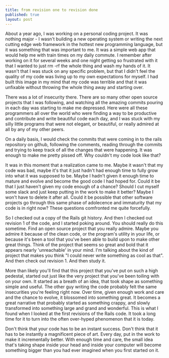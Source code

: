 ```yaml
---
title: from revision one to revision done
published: true
layout: post
---
```


About a year ago, I was working on a personal coding project. It was nothing
major - I wasn't building a new operating system or writing the next cutting
edge web framework in the hottest new programming language, but it was something
that was important to me. It was a simple web app that would help me with train
times on my daily commute. I remember after working on it for several weeks and
one night getting so frustrated with it that I wanted to just rm -rf the whole
thing and wash my hands of it. It wasn't that I was stuck on any specific
problem, but that I didn't feel the quality of my code was living up to my own
expectations for myself. I had built this image in my mind that my code was
terrible and that it was unfixable without throwing the whole thing away and
starting over.

There was a lot of insecurity there. There are so many other open source
projects that I was following, and watching all the amazing commits pouring in
each day was starting to make me depressed. Here were all these programmers all
over the world who were finding a way to be productive and contribute and write
beautiful code each day, and I was stuck with my silly little programs that were
not elegant, or beautiful, or really admired at all by any of my other peers.

On a daily basis, I would check the commits that were coming in to the rails
repository on github, following the comments, reading through the commits and
trying to keep track of all the changes that were happening. It was enough to
make me pretty pissed off. Why couldn't my code look like that?

It was in this moment that a realization came to me. Maybe it wasn't that my
code was bad, maybe it's that it just hadn't had enough time to fully grow into
what it was supposed to be. Maybe I hadn't given it enough time to mature and
evolve and become the good code I had hoped for. Could it be that I just haven't
given my code enough of a chance? Should I cut myself some slack and just keep
putting in the work to make it better? Maybe I won't have to delete it after
all.  Could it be possible that other software projects go through this same
phase of adolecence and immaturity that my code is in right now? These questions
comfronted me quite forcefully.

So I checked out a copy of the Rails git history. And then I checked out
revision 1 of the code, and I started poking around. You should really do this
sometime. Find an open source project that you really admire. Maybe you admire
it because of the clean code, or the program's utility in your life, or because
it's been a tool that you've been able to build upon to make other great things.
Think of the project that seems so great and bold that it appears nearly
'unreachable' in your mind. I'm talking about the kind of project that makes you
think "I could never write something as cool as that". And then check out
revision 1. And then study it.

More than likely you'll find that this project that you've put on such a high
pedestal, started out just like the very project that you've been toiling with
on your own. It started as a breath of an idea, that took shape as something
simple and useful. The other guy writing the code probably felt the same
insecurities you're feeling right now. Over time, given enough work and care and
the chance to evolve, it blossomed into something great. It becomes a great
narrative that probably started as something crappy, and slowly transformed into
something large and grand and wonderful. This is what I found when I looked at
the first revisions of the Rails code. It took a long time for it to turn into
the often over-hyped phenomenon that it is today.

Don't think that your code has to be an instant success. Don't think that it has
to be instantly a magnificent piece of art. Every day, put in the work to make
it incrementally better. With enough time and care, the small idea that's taking
shape inside your head and inside your computer will become something bigger
than you had ever imagined when you first started on it.

